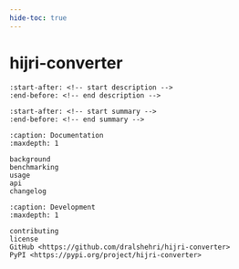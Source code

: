```yaml
---
hide-toc: true
---
```


# hijri-converter

```{include} ../README.md
:start-after: <!-- start description -->
:end-before: <!-- end description -->
```

```{include} ../README.md
:start-after: <!-- start summary -->
:end-before: <!-- end summary -->
```

```{toctree}
:caption: Documentation
:maxdepth: 1

background
benchmarking
usage
api
changelog
```

```{toctree}
:caption: Development
:maxdepth: 1

contributing
license
GitHub <https://github.com/dralshehri/hijri-converter>
PyPI <https://pypi.org/project/hijri-converter>
```
